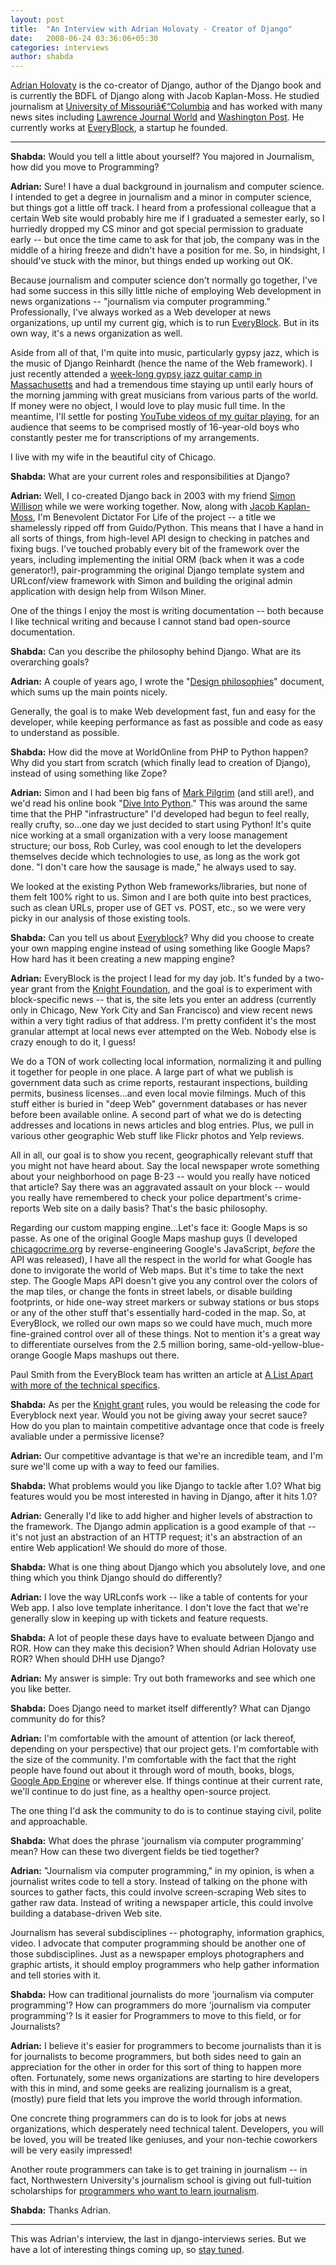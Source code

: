 ```yaml
---
layout: post
title:  "An Interview with Adrian Holovaty - Creator of Django"
date:   2008-06-24 03:36:06+05:30
categories: interviews
author: shabda
---
```

[Adrian Holovaty](http://www.holovaty.com/) is the co-creator of Django, author of the Django book and is currently the BDFL of Django along with Jacob Kaplan-Moss. He studied journalism at [University of Missouriâ€“Columbia](http://www.missouri.edu/about/mufacts.php) and has worked with many news sites including [Lawrence Journal World](http://www2.ljworld.com/) and [Washington Post](http://www.washingtonpost.com/). He currently works at [EveryBlock](http://everyblock.com/), a startup he founded.

-----------------------------------------------------------------------------

**Shabda:** Would you tell a little about yourself? You majored in Journalism, how did you move to Programming?

**Adrian:** Sure! I have a dual background in journalism and computer science. I
intended to get a degree in journalism and a minor in computer
science, but things got a little off track. I heard from a
professional colleague that a certain Web site would probably hire me
if I graduated a semester early, so I hurriedly dropped my CS minor
and got special permission to graduate early -- but once the time came
to ask for that job, the company was in the middle of a hiring freeze
and didn't have a position for me. So, in hindsight, I should've stuck
with the minor, but things ended up working out OK.

Because journalism and computer science don't normally go together,
I've had some success in this silly little niche of employing Web
development in news organizations -- "journalism via computer
programming." Professionally, I've always worked as a Web developer at
news organizations, up until my current gig, which is to run
[EveryBlock](http://everyblock.com). But in its own way, it's a news
organization as well.

Aside from all of that, I'm quite into music, particularly gypsy jazz,
which is the music of Django Reinhardt (hence the name of the Web
framework). I just recently attended a [week-long gypsy jazz guitar
camp in Massachusetts](http://djangoinjune.com) and had a tremendous time
staying up until early hours of the morning jamming with great
musicians from various parts of the world. If money were no object, I
would love to play music full time. In the meantime, I'll settle for
posting [YouTube videos of my guitar playing](http://youtube.com/adrianholovaty), for an audience that seems to be
comprised mostly of 16-year-old boys who constantly pester me for
transcriptions of my arrangements.

I live with my wife in the beautiful city of Chicago.

**Shabda:** What are your current roles and responsibilities at Django?

**Adrian:** Well, I co-created Django back in 2003 with my friend [Simon Willison](http://simonwillison.net/)
while we were working together. Now, along with [Jacob Kaplan-Moss](http://www.jacobian.org/), I'm
Benevolent Dictator For Life of the project -- a title we shamelessly
ripped off from Guido/Python. This means that I have a hand in all
sorts of things, from high-level API design to checking in patches and
fixing bugs. I've touched probably every bit of the framework over the
years, including implementing the initial ORM (back when it was a code
generator!), pair-programming the original Django template system and
URLconf/view framework with Simon and building the original admin
application with design help from Wilson Miner.

One of the things I enjoy the most is writing documentation -- both
because I like technical writing and because I cannot stand bad
open-source documentation.

**Shabda:** Can you describe the philosophy behind Django. What are its overarching goals?

**Adrian:** A couple of years ago, I wrote the "[Design philosophies](http://www.djangoproject.com/documentation/design_philosophies/)" document,
which sums up the main points nicely.

Generally, the goal is to make Web development fast, fun and easy for
the developer, while keeping performance as fast as possible and code
as easy to understand as possible.

**Shabda:** How did the move at WorldOnline from PHP to Python happen? Why did you start from scratch (which finally lead to creation of Django), instead of using something like Zope?

**Adrian:** Simon and I had been big fans of [Mark Pilgrim](http://diveintomark.org/) (and still are!), and
we'd read his online book "[Dive Into Python](http://www.diveintopython.org/ )." This was around the same
time that the PHP "infrastructure" I'd developed had begun to feel
really, really crufty, so...one day we just decided to start using
Python! It's quite nice working at a small organization with a very
loose management structure; our boss, Rob Curley, was cool enough to
let the developers themselves decide which technologies to use, as
long as the work got done. "I don't care how the sausage is made," he
always used to say.

We looked at the existing Python Web frameworks/libraries, but none of
them felt 100% right to us. Simon and I are both quite into best
practices, such as clean URLs, proper use of GET vs. POST, etc., so we
were very picky in our analysis of those existing tools.

**Shabda:** Can you tell us about [Everyblock](http://everyblock.com/)? Why did you choose to create your own mapping engine instead of using something like Google Maps? How hard has it been creating a new mapping engine?

**Adrian:** EveryBlock is the project I lead for my day job. It's funded by a
two-year grant from the [Knight Foundation](http://www.knightfoundation.org/), and the goal is to
experiment with block-specific news -- that is, the site lets you
enter an address (currently only in Chicago, New York City and San
Francisco) and view recent news within a very tight radius of that
address. I'm pretty confident it's the most granular attempt at local
news ever attempted on the Web. Nobody else is crazy enough to do it,
I guess!

We do a TON of work collecting local information, normalizing it and
pulling it together for people in one place. A large part of what we
publish is government data such as crime reports, restaurant
inspections, building permits, business licenses...and even local
movie filmings. Much of this stuff either is buried in "deep Web"
government databases or has never before been available online. A
second part of what we do is detecting addresses and locations in news
articles and blog entries. Plus, we pull in various other geographic
Web stuff like Flickr photos and Yelp reviews.

All in all, our goal is to show you recent, geographically relevant
stuff that you might not have heard about. Say the local newspaper
wrote something about your neighborhood on page B-23 -- would you
really have noticed that article? Say there was an aggravated assault
on your block -- would you really have remembered to check your police
department's crime-reports Web site on a daily basis? That's the basic
philosophy.

Regarding our custom mapping engine...Let's face it: Google Maps is so
passe. As one of the original Google Maps mashup guys (I developed
[chicagocrime.org](http://chicagocrime.org) by reverse-engineering Google's JavaScript, *before*
the API was released), I have all the respect in the world for what
Google has done to invigorate the world of Web maps. But it's time to
take the next step. The Google Maps API doesn't give you any control
over the colors of the map tiles, or change the fonts in street
labels, or disable building footprints, or hide one-way street markers
or subway stations or bus stops or any of the other stuff that's
essentially hard-coded in the map. So, at EveryBlock, we rolled our
own maps so we could have much, much more fine-grained control over
all of these things. Not to mention it's a great way to differentiate
ourselves from the 2.5 million boring, same-old-yellow-blue-orange
Google Maps mashups out there.

Paul Smith from the EveryBlock team has written an article at [A List
Apart with more of the technical specifics](http://www.alistapart.com/articles/takecontrolofyourmaps).

**Shabda:** As per the [Knight grant](http://www.knightfoundation.org/grants/) rules, you would be releasing the code for Everyblock next year. Would you not be giving away your secret sauce? How do you plan to maintain competitive advantage once that code is freely
 avaliable under a permissive license?

**Adrian:** Our competitive advantage is that we're an incredible team, and I'm
sure we'll come up with a way to feed our families.

**Shabda:** What problems would you like Django to tackle after 1.0? What big features would you be most interested in having in Django, after it hits 1.0?

**Adrian:** Generally I'd like to add higher and higher levels of abstraction to
the framework. The Django admin application is a good example of that
-- it's not just an abstraction of an HTTP request; it's an
abstraction of an entire Web application! We should do more of those.

**Shabda:** What is one thing about Django which you absolutely love, and one thing which you think Django should do differently?

**Adrian:** I love the way URLconfs work -- like a table of contents for your Web
app. I also love template inheritance. I don't love the fact that
we're generally slow in keeping up with tickets and feature requests.

**Shabda:** A lot of people these days have to evaluate between Django and ROR. How can they make this decision? When should Adrian Holovaty use ROR? When should DHH use Django?

**Adrian:** My answer is simple: Try out both frameworks and see which one you like better.

**Shabda:** Does Django need to market itself differently? What can Django community do for this?

**Adrian:** I'm comfortable with the amount of attention (or lack thereof,
depending on your perspective) that our project gets. I'm comfortable
with the size of the community. I'm comfortable with the fact that the
right people have found out about it through word of mouth, books,
blogs, [Google App Engine](http://code.google.com/appengine/) or wherever else. If things continue at their
current rate, we'll continue to do just fine, as a healthy open-source
project.

The one thing I'd ask the community to do is to continue staying
civil, polite and approachable.

**Shabda:** What does the phrase 'journalism via computer programming' mean? How can these two divergent fields be tied together?

**Adrian:** "Journalism via computer programming," in my opinion, is when a
journalist writes code to tell a story. Instead of talking on the
phone with sources to gather facts, this could involve screen-scraping
Web sites to gather raw data. Instead of writing a newspaper article,
this could involve building a database-driven Web site.

Journalism has several subdisciplines -- photography, information
graphics, video. I advocate that computer programming should be
another one of those subdisciplines. Just as a newspaper employs
photographers and graphic artists, it should employ programmers who
help gather information and tell stories with it.

**Shabda:** How can traditional journalists do more 'journalism via computer programming'? How can programmers do more 'journalism via computer
programming'? Is it easier for Programmers to move to this field, or for
Journalists?

**Adrian:** I believe it's easier for programmers to become journalists than it is
for journalists to become programmers, but both sides need to gain an
appreciation for the other in order for this sort of thing to happen
more often. Fortunately, some news organizations are starting to hire
developers with this in mind, and some geeks are realizing journalism
is a great, (mostly) pure field that lets you improve the world
through information.

One concrete thing programmers can do is to look for jobs at news
organizations, which desperately need technical talent. Developers,
you will be loved, you will be treated like geniuses, and your
non-techie coworkers will be very easily impressed!

Another route programmers can take is to get training in journalism --
in fact, Northwestern University's journalism school is giving out
full-tuition scholarships for [programmers who want to learn
journalism](http://www.medill.northwestern.edu/admissions/programmers.html).

**Shabda:** Thanks Adrian.

-----------------------------------------------

This was Adrian's interview, the last in django-interviews series. But we have a lot of interesting things coming up, so [stay tuned](http://42topics.com/blog/feed/).

